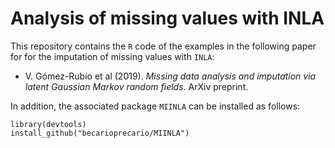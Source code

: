 # Analysis of missing values with INLA

This repository contains the `R` code of the examples in the following
paper for for the imputation of missing values with `INLA`:

* V. Gómez-Rubio et al (2019). *Missing data analysis and imputation via latent Gaussian Markov random fields*. ArXiv preprint.

In addition, the associated package `MIINLA` can be installed as follows:

```
library(devtools)
install_github("becarioprecario/MIINLA")
```




